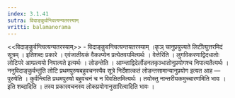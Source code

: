 ```yaml
---
index: 3.1.41
sutra: विदाङ्कुर्वन्त्वित्यन्यतरस्याम्
vritti: balamanorama
---
```


<<विदाङ्कुर्वन्त्वित्यन्यतरस्याम्>> - विदाङ्कुवन्त्वित्यन्तयतरस्याम् ।कृञ् चानुप्रयुज्यते लिटी॑त्युत्तरमिदं सूत्रम् । इतिशब्दः प्रकारे । एवंजातीयकं वैकल्प्येन प्रत्येतवयमित्यर्थः । वेत्तेरिति । लुगविकरणाद्विदधातोः लोटिपरे आम्प्रत्ययो निपात्यते इत्यर्थः । लोडन्तेति । आम्न्ताद्विदेर्लोडनतकृञ्धातोनुप्रयोगश्च निपात्यतैत्यर्थः । ननुविदाङ्कुर्वन्तु॑ति लोटि प्रथमपुरुषबहुवचनस्यैव सूत्रे निर्देशात्कतं लोडन्तसामान्यानुप्रयोग इत्यत आह —  पुरुषेति । कुर्वन्त्विति प्रथमपुरुषो बहुवचनं च न विवक्षितमित्यर्थः । तयोस्तु नान्तरीयकमुच्चारणमिति भावः । इति शब्दादिति । तस्य प्रकारवचनस्य लोकप्रयोगानुसारित्वादिति भावः । 